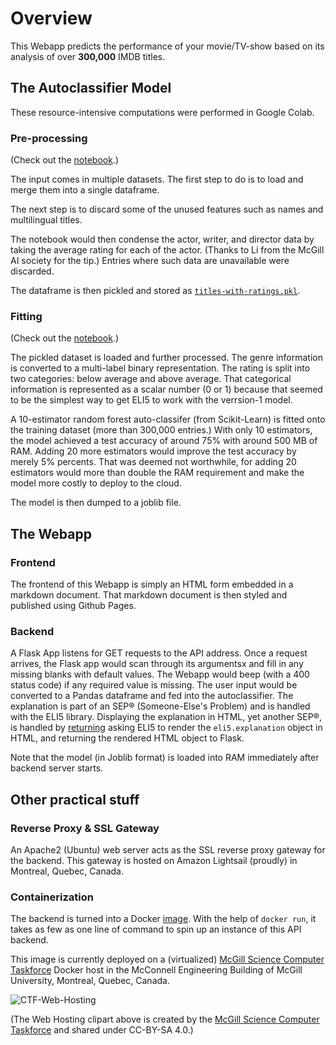 # Overview
This Webapp predicts the performance of your movie/TV-show based on its analysis of over **300,000** IMDB titles.

## The Autoclassifier Model
These resource-intensive computations were performed in Google Colab.

### Pre-processing
(Check out the [notebook](https://github.com/jacobthebanana/McGill-AI-Stereotyper/blob/master/notebooks/2020-MAIS-Project-%20Data%20Preprocessing.ipynb).)

The input comes in multiple datasets. The first step to do is to load and merge them into a single dataframe.

The next step is to discard some of the unused features such as names and multilingual titles.

The notebook would then condense the actor, writer, and director data by taking the average rating for each of the actor. 
(Thanks to Li from the McGill AI society for the tip.) Entries where such data are unavailable were discarded.

The dataframe is then pickled and stored as [`titles-with-ratings.pkl`](https://github.com/jacobthebanana/McGill-AI-Stereotyper/releases/download/1.0/titles-with-ratings.pkl).

### Fitting
(Check out the [notebook](https://github.com/jacobthebanana/McGill-AI-Stereotyper/blob/master/notebooks/2020-MAIS-Project-%20Model.ipynb).)

The pickled dataset is loaded and further processed. The genre information is converted to a multi-label binary representation. 
The rating is split into two categories: below average and above average. That categorical information is represented as a scalar number (0 or 1) because that seemed to be the simplest way to get ELI5 to work with the verrsion-1 model.

A 10-estimator random forest auto-classifer (from Scikit-Learn) is fitted onto the training dataset (more than 300,000 entries.) 
With only 10 estimators, the model achieved a test accuracy of around 75% with around 500 MB of RAM. 
Adding 20 more estimators would improve the test accuracy by merely 5% percents. That was deemed not worthwhile, 
for adding 20 estimators would more than double the RAM requirement and make the model more costly to deploy to the cloud. 

The model is then dumped to a joblib file.

## The Webapp
### Frontend
The frontend of this Webapp is simply an HTML form embedded in a markdown document. 
That markdown document is then styled and published using Github Pages.

### Backend
A Flask App listens for GET requests to the API address. Once a request arrives, the Flask app would scan through its argumentsx and fill in any missing blanks with default values. The Webapp would beep (with a 400 status code) if any required value is missing.
The user input would be converted to a Pandas dataframe and fed into the autoclassifier. The explanation is part of an SEP®️ (Someone-Else's Problem) and is handled with the ELI5 library. Displaying the explanation in HTML, yet another SEP®️, is handled by [returning](https://github.com/jacobthebanana/McGill-AI-Stereotyper/blob/1a00082e58b500728ab1ee6a839dffe684b6bf4d/webapp/src/app.py#L57) asking ELI5 to render the `eli5.explanation` object in HTML, and returning the rendered HTML object to Flask.

Note that the model (in Joblib format) is loaded into RAM immediately after backend server starts.

## Other practical stuff
### Reverse Proxy & SSL Gateway
An Apache2 (Ubuntu) web server acts as the SSL reverse proxy gateway for the backend. This gateway is hosted on Amazon Lightsail (proudly) in Montreal, Quebec, Canada.

### Containerization
The backend is turned into a Docker [image](https://hub.docker.com/r/jacobthebanana/movie-rfc-backend). With the help of `docker run`, it takes as few as one line of command to spin up an instance of this API backend. 

This image is currently deployed on a (virtualized) [McGill Science Computer Taskforce](https://ctf.science.mcgill.ca/) Docker host in the McConnell Engineering Building of McGill University, Montreal, Quebec, Canada.

![CTF-Web-Hosting](https://ctf.science.mcgill.ca/assets/images/icons-v2/webHosting.png)

(The Web Hosting clipart above is created by the [McGill Science Computer Taskforce](https://ctf.science.mcgill.ca/) and shared under CC-BY-SA 4.0.)
